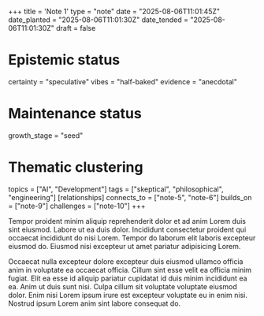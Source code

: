+++
title = 'Note 1'
type = "note"
date = "2025-08-06T11:01:45Z"
date_planted = "2025-08-06T11:01:30Z"
date_tended = "2025-08-06T11:01:30Z"
draft = false
# Epistemic status
certainty = "speculative"
vibes = "half-baked"
evidence = "anecdotal"
# Maintenance status
growth_stage = "seed"
# Thematic clustering
topics = ["AI", "Development"]
tags = ["skeptical", "philosophical", "engineering"]
[relationships]
  connects_to = ["note-5", "note-6"]
  builds_on = ["note-9"]
  challenges = ["note-10"]
+++

Tempor proident minim aliquip reprehenderit dolor et ad anim Lorem duis sint eiusmod. Labore ut ea duis dolor. Incididunt consectetur proident qui occaecat incididunt do nisi Lorem. Tempor do laborum elit laboris excepteur eiusmod do. Eiusmod nisi excepteur ut amet pariatur adipisicing Lorem.

Occaecat nulla excepteur dolore excepteur duis eiusmod ullamco officia anim in voluptate ea occaecat officia. Cillum sint esse velit ea officia minim fugiat. Elit ea esse id aliquip pariatur cupidatat id duis minim incididunt ea ea. Anim ut duis sunt nisi. Culpa cillum sit voluptate voluptate eiusmod dolor. Enim nisi Lorem ipsum irure est excepteur voluptate eu in enim nisi. Nostrud ipsum Lorem anim sint labore consequat do.
